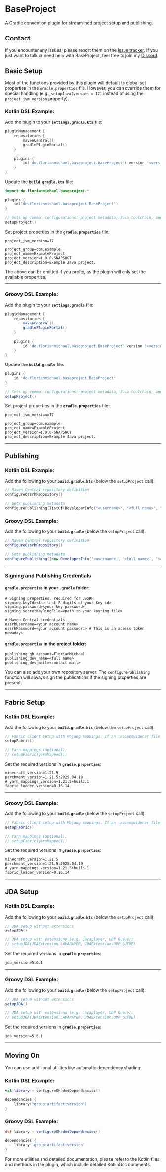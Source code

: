 # BaseProject
A Gradle convention plugin for streamlined project setup and publishing.

## Contact
If you encounter any issues, please report them on the [issue tracker](https://github.com/FlorianMichael/BaseProject/issues).
If you just want to talk or need help with BaseProject, feel free to join my [Discord](https://florianmichael.de/discord).

## Basic Setup
Most of the functions provided by this plugin will default to global set properties in the `gradle.properties` file. However, you can override them for special handling (e.g., `setupJava(version = 17)` instead of using the `project_jvm_version` property).

### Kotlin DSL Example:
Add the plugin to your **`settings.gradle.kts`** file:

```kotlin
pluginManagement {
    repositories {
        mavenCentral()
        gradlePluginPortal()
    }

    plugins {
        id("de.florianmichael.baseproject.BaseProject") version "<version>"
    }
}
```

Update the **`build.gradle.kts`** file:

```kotlin
import de.florianmichael.baseproject.*

plugins {
    id("de.florianmichael.baseproject.BaseProject")
}

// Sets up common configurations: project metadata, Java toolchain, and compiler options
setupProject()
```

Set project properties in the **`gradle.properties`** file:

```properties
project_jvm_version=17

project_group=com.example
project_name=ExampleProject
project_version=1.0.0-SNAPSHOT
project_description=Example Java project.
```

The above can be omitted if you prefer, as the plugin will only set the available properties.

---

### Groovy DSL Example:
Add the plugin to your **`settings.gradle`** file:

```groovy
pluginManagement {
    repositories {
        mavenCentral()
        gradlePluginPortal()
    }

    plugins {
        id 'de.florianmichael.baseproject.BaseProject' version '<version>'
    }
}
```

Update the **`build.gradle`** file:

```groovy
plugins {
    id 'de.florianmichael.baseproject.BaseProject'
}

// Sets up common configurations: project metadata, Java toolchain, and compiler options
setupProject()
```

Set project properties in the **`gradle.properties`** file:

```properties
project_jvm_version=17

project_group=com.example
project_name=ExampleProject
project_version=1.0.0-SNAPSHOT
project_description=Example Java project.
```

---

## Publishing
### Kotlin DSL Example:
Add the following to your **`build.gradle.kts`** (below the `setupProject` call):

```kotlin
// Maven Central repository definition
configureOssrhRepository()

// Sets publishing metadata
configurePublishing(listOf(DeveloperInfo("<username>", "<full name>", "<contact mail>")))
```

### Groovy DSL Example:
Add the following to your **`build.gradle`** (below the `setupProject` call):

```groovy
// Maven Central repository definition
configureOssrhRepository()

// Sets publishing metadata
configurePublishing([new DeveloperInfo('<username>', '<full name>', '<contact mail>')])
```

---

### Signing and Publishing Credentials
#### **`gradle.properties` in your `.gradle` folder:**
```properties
# Signing properties; required for OSSRH
signing.keyId=<the last 8 digits of your key id>
signing.password=<your key password>
signing.secretKeyRingFile=<path to your keyring file>

# Maven Central credentials
ossrhUsername=<your account name>
ossrhPassword=<your account password> # This is an access token nowadays
```

#### **`gradle.properties` in the project folder:**

```properties
publishing_gh_account=FlorianMichael
publishing_dev_name=<full name>
publishing_dev_mail=<contact mail>
```

You can also add your own repository server. The `configurePublishing` function will always sign the publications if the signing properties are present.

---

## Fabric Setup
### Kotlin DSL Example:
Add the following to your **`build.gradle.kts`** (below the `setupProject` call):

```kotlin
// Fabric client setup with Mojang mappings. If an .accesswidener file with the project name is present, it will also be loaded.
setupFabric()

// Yarn mappings (optional):
// setupFabric(yarnMapped())
```

Set the required versions in **`gradle.properties`**:

```properties
minecraft_version=1.21.5
parchment_version=1.21.5:2025.04.19
# yarn_mappings_version=1.21.5+build.1
fabric_loader_version=0.16.14
```

---

### Groovy DSL Example:
Add the following to your **`build.gradle`** (below the `setupProject` call):

```groovy
// Fabric client setup with Mojang mappings. If an .accesswidener file with the project name is present, it will also be loaded.
setupFabric()

// Yarn mappings (optional):
// setupFabric(yarnMapped())
```

Set the required versions in **`gradle.properties`**:

```properties
minecraft_version=1.21.5
parchment_version=1.21.5:2025.04.19
# yarn_mappings_version=1.21.5+build.1
fabric_loader_version=0.16.14
```

---

## JDA Setup
### Kotlin DSL Example:
Add the following to your **`build.gradle.kts`** (below the `setupProject` call):

```kotlin
// JDA setup without extensions
setupJDA()

// JDA setup with extensions (e.g. Lavaplayer, UDP Queue):
// setupJDA(JDAExtension.LAVAPAYER, JDAExtension.UDP_QUEUE)
```

Set the required versions in **`gradle.properties`**:

```properties
jda_version=5.6.1
```

---

### Groovy DSL Example:
Add the following to your **`build.gradle`** (below the `setupProject` call):

```groovy
// JDA setup without extensions
setupJDA()

// JDA setup with extensions (e.g. Lavaplayer, UDP Queue):
// setupJDA(JDAExtension.LAVAPAYER, JDAExtension.UDP_QUEUE)
```

Set the required versions in **`gradle.properties`**:

```properties
jda_version=5.6.1
```

---

## Moving On
You can use additional utilities like automatic dependency shading:

### Kotlin DSL Example:
```kotlin
val library = configureShadedDependencies()

dependencies {
    library("group:artifact:version")
}
```

### Groovy DSL Example:
```groovy
def library = configureShadedDependencies()

dependencies {
    library 'group:artifact:version'
}
```

For more utilities and detailed documentation, please refer to the Kotlin files and methods in the plugin, which include detailed KotlinDoc comments.
